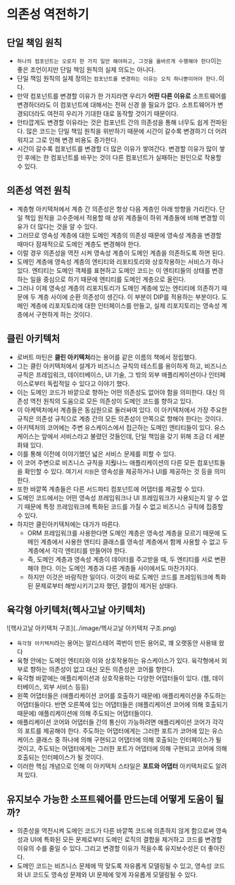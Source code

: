 # 의존성 역전하기

## 단일 책임 원칙

* `하나의 컴포넌트는 오로지 한 가지 일만 해야하고, 그것을 올바르게 수행해야 한다`이는 좋은 조언이지만 단일 책임 원칙의 실제 의도는 아니다.
* 단일 책임 원칙의 실제 정의는 `컴포넌트를 변경하는 이유는 오직 하나뿐이어야 한다.`이다.
* 만약 컴포넌트를 변경할 이유가 한 가지라면 우리가 **어떤 다른 이유로** 소프트웨어를 변경하더라도 이 컴포넌트에 대해서는 전혀 신경 쓸 필요가 없다.
 소프트웨어가 변경되더라도 여전히 우리가 기대한 대로 동작할 것이기 때문이다.
* 안타깝게도 변경할 이유라는 것은 컴포넌트 간의 의존성을 통해 너무도 쉽게 전파된다. 많은 코드는 단일 책임 원칙을 위반하기 때문에 시간이 갈수록
 변경하기 더 어려워지고 그로 인해 변경 비용도 증가한다.
* 시간이 갈수록 컴포넌트를 변경할 더 많은 이유가 쌓여간다. 변경할 이유가 많이 쌓인 후에는 한 컴포넌트를 바꾸는 것이 다른 컴포넌트가 실패하는 원인으로 작용할 수 있다.

## 의존성 역전 원칙

* 계층형 아키텍처에서 계층 간 의존성은 항상 다음 계층인 아래 방향을 가리킨다. 단일 책임 원칙을 고수준에서 적용할 때 상위 계층들이 하위 계층들에 비해
 변경할 이유가 더 많다는 것을 알 수 있다.
* 그러므로 영속성 계층에 대한 도메인 계층의 의존성 때문에 영속성 계층을 변경할 때마다 잠재적으로 도메인 계층도 변경해야 한다.
* 이럴 경우 의존성을 역전 시켜 영속성 계층이 도메인 계층을 의존하도록 하면 된다.
* 도메인 계층에 영속성 계층의 엔티티와 리포티토리와 상호작용하는 서비스가 하나 있다. 엔티티는 도메인 객체를 표현하고 도메인 코드는 이 엔티티들의 상태를
 변경하는 일을 중심으로 하기 때문에 엔티티를 도메인 계층으로 올린다.
* 그러나 이제 영속성 계층의 리포지토리가 도메인 계층에 있는 엔티티에 의존하기 때문에 두 계층 사이에 순환 의존성이 생긴다.
 이 부분이 DIP를 적용하는 부분이다. 도메인 계층에 리포지토리에 대한 인터페이스를 만들고, 실제 리포지토리는 영속성 계층에서 구현하게 하는 것이다.

## 클린 아키텍처

* 로버트 마틴은 **클린 아키텍처**라는 용어를 같은 이름의 책에서 정립했다.
* 그는 클린 아키텍처에서 설계가 비즈니스 규칙의 테스트를 용이하게 하고, 비즈니스 규칙은 프레임워크, 데이터베이스, UI 기술, 그 밖의 외부 애플리케이션이나
 인터페이스로부터 독립적일 수 있다고 이야기 했다. 
* 이는 도메인 코드가 바깥으로 향하는 어떤 의존성도 없어야 함을 의미한다. 대신 의존성 역전 원칙의 도움으로 모든 의존성이 도메인 코드를 향하고 있다.
* 이 아케텍처에서 계층들은 동심원으로 둘러싸여 있다. 이 아키텍처에서 가장 주요한 규칙은 의존성 규칙으로 계층 간의 모든 의존성이 안쪽으로 향해야 한다는 것이다.
* 아키텍처의 코어에는 주변 유스케이스에서 접근하는 도메인 엔티티들이 있다. 유스케이스는 앞에서 서비스라고 불렸던 것들인데, 단일 책임을 갖기 위해 조금 더 세분화돼 있다.
* 이를 통해 이전에 이야기했던 넓은 서비스 문제를 피할 수 있다.
* 이 코어 주변으로 비즈니스 규칙을 지웒나느 애플리케이션의 다른 모든 컴포넌트들을 확인할 수 있다. 여기서 `지원`은 영속성을 제공하거나 UI를 제공하는 것 등을 의미한다.
* 또한 바깥쪽 계층들은 다른 서드파티 컴포넌트에 어댑터를 제공할 수 있다.
* 도메인 코드에서는 어떤 영속성 프레임워크나 UI 프레임워크가 사용되는지 알 수 없기 때문에 특정 프레임워크에 특화된 코드를 가질 수 없고 비즈니스 규칙에 집중할 수 있다.
* 하지만 클린아키텍처에는 대가가 따른다.
  * ORM 프레임워크를 사용한다면 도메인 계층은 영속성 계층을 모르기 때문에 도메인 계층에서 사용한 엔티티 클래스를 영속성 계층에서 함께
   사용할 수 없고 두 계층에서 각각 엔티티를 만들어야 한다.
  * 즉, 도메인 계층과 영속성 계층이 데이터를 주고받을 때, 두 엔티티를 서로 변환해야 한다. 이는 도메인 계층과 다른 계층들 사이에서도 마찬가지다.
  * 하지만 이것은 바람직한 일이다. 이것이 바로 도메인 코드를 프레임워크에 특화된 문제로부터 해방시키기고자 했던, 결합이 제거된 상태다.
  
## 육각형 아키텍처(헥사고날 아키텍처)
  
![헥사고날 아키텍처 구조](../image/헥사고날 아키텍처 구조.png)

* `육각형 아키텍처`라는 용어는 알리스테어 콕번이 만든 용어로, 꽤 오랫동안 사용돼 왔다
* 육형 안에는 도메인 엔티티와 이와 상호작용하는 유스케이스가 있다. 육각형에서 외부로 향하는 의존성이 없고 대신 모든 의존성은 코어를 향한다.
* 육각형 바깥에는 애플리케이션과 상호작용하는 다양한 어댑터들이 있다. (웹, 데이터베이스, 외부 서비스 등등)
* 왼쪽 어댑터들은 (애플리케이션 코어를 호출하기 때문에) 애플리케이션을 주도하는 어댑터들이다. 반면 오른쪽에 있는 어댑터들은 (애플리케이션 코어에 의해
 호출되기 때문에) 애플리케이션에 의해 주도되는 어댑터들이다.
* 애플리케이션 코어와 어댑터들 간의 통신이 가능하려면 애플리케이션 코어가 각각의 포트를 제공해야 한다. 주도하는 어댑터에게는 그러한 포트가 코어에 있는
 유스케이스 클래스 중 하나에 의해 구현되고 어댑터에 의해 호출되는 인터페이스가 될 것이고, 주도되는 어댑터에게는 그러한 포트가 어댑터에 의해 구현되고 코어에 의해 호출되는 
 인터페이스가 될 것이다.
* 이러한 핵심 개념으로 인해 이 아키텍처 스타일은 **포트와 어댑터** 아키텍처로도 알려져 있다.

## 유지보수 가능한 소프트웨어를 만드는데 어떻게 도움이 될까?

* 의존성을 역전시켜 도메인 코드가 다른 바깥쪽 코드에 의존하지 않게 함으로써 영속성과 UI에 특화된 모든 문제로부터 도메인 로직의 결합을 제거하고
 코드를 변경할 이유의 수를 줄일 수 있다. 그리고 변경할 이유가 적을수록 유지보수성은 더 좋아진다.
* 도메인 코드는 비즈니스 문제에 딱 맞도록 자유롭게 모델링될 수 있고, 영속성 코드와 UI 코드도 영속성 문제와 UI 문제에 맞게 자유롭게 모델링될 수 있다.
